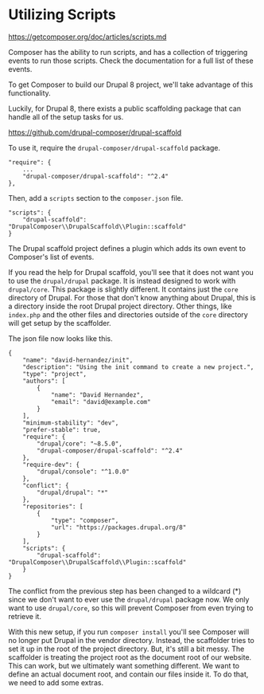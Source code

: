 # Utilizing Scripts

https://getcomposer.org/doc/articles/scripts.md

Composer has the ability to run scripts, and has a collection of triggering events to run those scripts. 
Check the documentation for a full list of these events.

To get Composer to build our Drupal 8 project, we'll take advantage of this functionality.

Luckily, for Drupal 8, there exists a public scaffolding package that can handle all of the setup tasks 
for us.

https://github.com/drupal-composer/drupal-scaffold

To use it, require the `drupal-composer/drupal-scaffold` package.

```$xslt
"require": {
    ...
    "drupal-composer/drupal-scaffold": "^2.4"
},
```

Then, add a `scripts` section to the `composer.json` file.

```$xslt
"scripts": {
    "drupal-scaffold": "DrupalComposer\\DrupalScaffold\\Plugin::scaffold"
}
```

The Drupal scaffold project defines a plugin which adds its own event to Composer's list of events.

If you read the help for Drupal scaffold, you'll see that it does not want you to use the 
`drupal/drupal` package. It is instead designed to work with `drupal/core`. This package is slightly 
different. It contains just the `core` directory of Drupal. For those that don't know anything about 
Drupal, this is a directory inside the root Drupal project directory. Other things, like `index.php` and 
the other files and directories outside of the `core` directory will get setup by the scaffolder.

The json file now looks like this.

```$xslt
{
    "name": "david-hernandez/init",
    "description": "Using the init command to create a new project.",
    "type": "project",
    "authors": [
        {
            "name": "David Hernandez",
            "email": "david@example.com"
        }
    ],
    "minimum-stability": "dev",
    "prefer-stable": true,
    "require": {
        "drupal/core": "~8.5.0",
        "drupal-composer/drupal-scaffold": "^2.4"
    },
    "require-dev": {
        "drupal/console": "^1.0.0"
    },
    "conflict": {
        "drupal/drupal": "*"
    },
    "repositories": [
        {
            "type": "composer",
            "url": "https://packages.drupal.org/8"
        }
    ],
    "scripts": {
        "drupal-scaffold": "DrupalComposer\\DrupalScaffold\\Plugin::scaffold"
    }
}

```

The conflict from the previous step has been changed to a wildcard (*) since we don't want to ever use 
the `drupal/drupal` package now. We only want to use `drupal/core`, so this will prevent Composer from 
even trying to retrieve it.

With this new setup, if you run `composer install` you'll see Composer will no longer put Drupal in the 
vendor directory. Instead, the scaffolder tries to set it up in the root of the project directory. But, 
it's still a bit messy. The scaffolder is treating the project root as the document root of our website. 
This can work, but we ultimately want something different. We want to define an actual document root, and 
contain our files inside it. To do that, we need to add some extras.